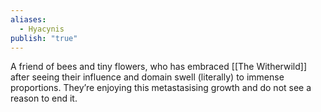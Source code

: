 ```yaml
---
aliases:
  - Hyacynis
publish: "true"
---
```

 A friend of bees and tiny flowers, who has embraced [[The Witherwild]] after seeing their influence and domain swell (literally) to immense proportions. They’re enjoying this metastasising growth and do not see a reason to end it.
